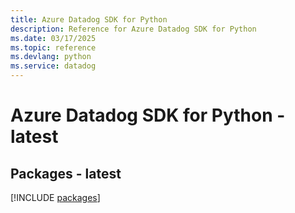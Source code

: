 ```yaml
---
title: Azure Datadog SDK for Python
description: Reference for Azure Datadog SDK for Python
ms.date: 03/17/2025
ms.topic: reference
ms.devlang: python
ms.service: datadog
---
```

# Azure Datadog SDK for Python - latest
## Packages - latest
[!INCLUDE [packages](datadog-index.md)]